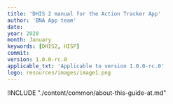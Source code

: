 ```yaml
---
title: 'DHIS 2 manual for the Action Tracker App'
author: 'BNA App team'
date:
year: 2020
month: January
keywords: [DHIS2, HISP]
commit:
version: 1.0.0-rc.0
applicable_txt: 'Applicable to version 1.0.0-rc.0'
logo: resources/images/image1.png
---
```

<!--DHIS2-SECTION-ID:index-->

<!-- if you want to take the about page from the main repo, use the following relative link
!INCLUDE "./content/common/about-this-guide.md"
-->

<!-- if you want to use a custom about page, use the following relative link -->
!INCLUDE "./content/common/about-this-guide-at.md"

<!--
# Introduction and Usage

!INCLUDE "content/bna/bottleneck-analysis-dashboard-and-demo-server.md", 1


# Configuration
!INCLUDE "content/bna/bna-app-installation.md",1


# Implementation
!INCLUDE "content/bna/guide-to-bna-app-implementation.md", 1-->
